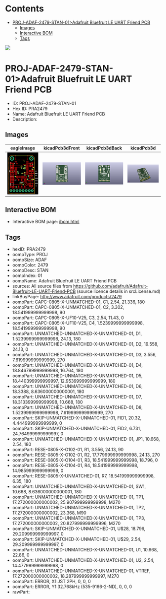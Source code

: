 



Contents
========

* [PROJ-ADAF-2479-STAN-01>Adafruit Bluefruit LE UART Friend PCB](#proj-adaf-2479-stan-01adafruit-bluefruit-le-uart-friend-pcb)
	* [Images](#images)
	* [Interactive BOM](#interactive-bom)
	* [Tags](#tags)
  
![][im]
# PROJ-ADAF-2479-STAN-01>Adafruit Bluefruit LE UART Friend PCB

- ID: PROJ-ADAF-2479-STAN-01
- Hex ID: PRA2479
- Name: Adafruit Bluefruit LE UART Friend PCB
- Description: 

## Images
  
  

|eagleImage|kicadPcb3dFront|kicadPcb3dBack|kicadPcb3d|
| :---: | :---: | :---: | :---: |
|[![eagleImage](eagleImage_140.png)](eagleImage_600.png)|[![kicadPcb3dFront](kicadPcb3dFront_140.png)](kicadPcb3dFront_600.png)|[![kicadPcb3dBack](kicadPcb3dBack_140.png)](kicadPcb3dBack_600.png)|[![kicadPcb3d](kicadPcb3d_140.png)](kicadPcb3d_600.png)|

## Interactive BOM

- Interactive BOM page: [ibom.html](kicad/bom/ibom.html)

## Tags

- hexID: PRA2479
- oompType: PROJ
- oompSize: ADAF
- oompColor: 2479
- oompDesc: STAN
- oompIndex: 01
- oompName: Adafruit Bluefruit LE UART Friend PCB
- sources: All source files from https://github.com/adafruit/Adafruit-Bluefruit-LE-UART-Friend-PCB (source licence details in srcLicense.md)
- linkBuyPage: http://www.adafruit.com/products/2479
- oompPart: CAPC-0805-X-UNMATCHED-01, C1, 2.54, 21.336, 180
- oompPart: CAPC-0805-X-UNMATCHED-01, C2, 3.302, 18.541999999999998, 90
- oompPart: CAPC-0805-X-UF10-V25, C3, 2.54, 11.43, 0
- oompPart: CAPC-0805-X-UF10-V25, C4, 1.5239999999999998, 18.541999999999998, 90
- oompPart: UNMATCHED-UNMATCHED-X-UNMATCHED-01, D1, 1.5239999999999998, 24.13, 180
- oompPart: UNMATCHED-UNMATCHED-X-UNMATCHED-01, D2, 19.558, 24.13, 0
- oompPart: UNMATCHED-UNMATCHED-X-UNMATCHED-01, D3, 3.556, 7.619999999999999, 270
- oompPart: UNMATCHED-UNMATCHED-X-UNMATCHED-01, D4, 18.846799999999998, 16.764, 180
- oompPart: UNMATCHED-UNMATCHED-X-UNMATCHED-01, D5, 18.440399999999997, 12.953999999999999, 180
- oompPart: UNMATCHED-UNMATCHED-X-UNMATCHED-01, D6, 18.3388, 8.636000000000001, 180
- oompPart: UNMATCHED-UNMATCHED-X-UNMATCHED-01, D7, 18.313399999999998, 10.668, 180
- oompPart: UNMATCHED-UNMATCHED-X-UNMATCHED-01, D8, 1.5239999999999998, 7.619999999999999, 270
- oompPart: SKIP-UNMATCHED-X-UNMATCHED-01, FID1, 20.32, 4.444999999999999, 0
- oompPart: SKIP-UNMATCHED-X-UNMATCHED-01, FID2, 6.731, 24.764999999999997, 0
- oompPart: UNMATCHED-UNMATCHED-X-UNMATCHED-01, JP1, 10.668, 2.54, 180
- oompPart: RESE-0805-X-O102-01, R1, 3.556, 24.13, 90
- oompPart: RESE-0805-X-O102-01, R2, 17.779999999999998, 24.13, 270
- oompPart: RESE-0805-X-O104-01, R3, 18.541999999999998, 18.796, 0
- oompPart: RESE-0805-X-O104-01, R4, 18.541999999999998, 14.985999999999999, 0
- oompPart: RESE-0805-X-UNMATCHED-01, R7, 18.541999999999998, 6.35, 180
- oompPart: UNMATCHED-UNMATCHED-X-UNMATCHED-01, SW1, 10.668, 8.636000000000001, 180
- oompPart: UNMATCHED-UNMATCHED-X-UNMATCHED-01, TP1, 17.272000000000002, 25.907999999999998, M270
- oompPart: UNMATCHED-UNMATCHED-X-UNMATCHED-01, TP2, 17.272000000000002, 23.368, M90
- oompPart: UNMATCHED-UNMATCHED-X-UNMATCHED-01, TP3, 17.272000000000002, 20.827999999999996, M270
- oompPart: SKIP-UNMATCHED-X-UNMATCHED-01, U$28, 18.796, 29.209999999999997, 0
- oompPart: SKIP-UNMATCHED-X-UNMATCHED-01, U$29, 2.54, 29.209999999999997, 0
- oompPart: UNMATCHED-UNMATCHED-X-UNMATCHED-01, U1, 10.668, 22.86, 0
- oompPart: UNMATCHED-UNMATCHED-X-UNMATCHED-01, U2, 2.54, 14.477999999999998, 0
- oompPart: UNMATCHED-UNMATCHED-X-UNMATCHED-01, VTREF, 17.272000000000002, 18.287999999999997, M270
- oompPart: ERROR, X1 JST 2PH, 0, 0, 0
- oompPart: ERROR, Y1 32.768kHz (535-9166-2-ND), 0, 0, 0
- rawPart: 



[im]: kicadPcb3d_450.png
